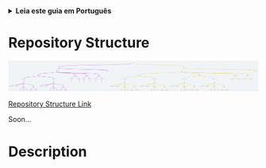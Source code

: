 <details>
<summary>
<strong> Leia este guia em Português </strong>
</summary>
    <ul>
        <li><a href="./README_PT-BR.md"> Português </a></li>
    </ul>

</details>

# Repository Structure

![repository_structure](./.github/media/images/repository_structure.png)

[Repository Structure Link](https://whimsical.com/cursos-PFiyWGVHfhvKzhWmKDefT7)

Soon...
# Description
